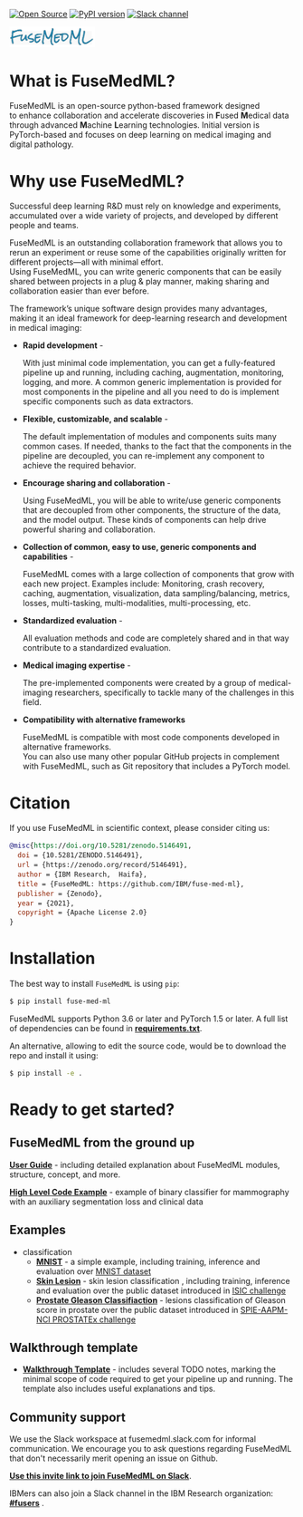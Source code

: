 [![Open Source](https://badges.frapsoft.com/os/v1/open-source.svg)](https://opensource.org/)
[![PyPI version](https://badge.fury.io/py/fuse-med-ml.svg)](https://badge.fury.io/py/fuse-med-ml)
[![Slack channel](https://img.shields.io/badge/support-slack-slack.svg?logo=slack)](https://join.slack.com/t/newworkspace-i3g4445/shared_invite/zt-sr0hcb9f-E~SLYbG9bE5fn8iq5OE0ww)

<img src="fuse/doc/FuseMedML-logo.png" alt="drawing" width="30%"/>

# What is FuseMedML?
FuseMedML is an open-source python-based framework designed to enhance collaboration and accelerate discoveries in **F**used **M**edical data through advanced **M**achine **L**earning technologies. Initial version is PyTorch-based and focuses on deep learning on medical imaging and digital pathology.


# Why use FuseMedML?
Successful deep learning R&D must rely on knowledge and experiments, accumulated over a wide variety of projects, and developed by different people and teams.

FuseMedML is an outstanding collaboration framework that allows you to rerun an experiment or reuse some of the capabilities originally written for different projects—all with minimal effort.\
Using FuseMedML, you can write generic components that can be easily shared between projects in a plug & play manner, making sharing and collaboration easier than ever before.

The framework’s unique software design provides many advantages, making it an ideal framework for deep-learning research and development in medical imaging:

* **Rapid development** -

  With just minimal code implementation, you can get a fully-featured pipeline up and running, including caching, augmentation, monitoring, logging, and more. A common generic implementation is provided for most components in the pipeline and all you need to do is implement specific components such as data extractors.
* **Flexible, customizable, and scalable** -

  The default implementation of modules and components suits many common cases. If needed,  thanks to the fact that the components in the pipeline are decoupled, you can re-implement any component to achieve the required behavior.
* **Encourage sharing and collaboration** - 

  Using FuseMedML, you will be able to write/use generic components that are decoupled from other components, the structure of the data, and the model output. These kinds of components can help drive powerful sharing and collaboration.
* **Collection of common, easy to use, generic components and capabilities** - 

  FuseMedML comes with a large collection of components that grow with each new project.
  Examples include: Monitoring, crash recovery, caching, augmentation, visualization, data sampling/balancing, metrics, losses, multi-tasking, multi-modalities, multi-processing, etc.
* **Standardized evaluation** - 

  All evaluation methods and code are completely shared and in that way contribute to a standardized evaluation.
* **Medical imaging expertise** - 

  The pre-implemented components were created by a group of medical-imaging researchers, specifically to tackle many of the challenges in this field.
* **Compatibility with alternative frameworks**

  FuseMedML is compatible with most code components developed in alternative frameworks.\
  You can also use many other popular GitHub projects in complement with FuseMedML, such as Git repository that includes a PyTorch model.
# Citation
If you use FuseMedML in scientific context, please consider citing us:
```bibtex
@misc{https://doi.org/10.5281/zenodo.5146491,
  doi = {10.5281/ZENODO.5146491},
  url = {https://zenodo.org/record/5146491},
  author = {IBM Research,  Haifa},
  title = {FuseMedML: https://github.com/IBM/fuse-med-ml},
  publisher = {Zenodo},
  year = {2021},
  copyright = {Apache License 2.0}
}
```
# Installation
The best way to install `FuseMedML` is using `pip`:
```bash
$ pip install fuse-med-ml
```
 FuseMedML supports Python 3.6 or later and PyTorch 1.5 or later. A full list of dependencies can be found in [**requirements.txt**](https://github.com/IBM/fuse-med-ml/tree/master/requirements.txt).
 
An alternative, allowing to edit the source code, would be to download the repo and install it using:
```bash
$ pip install -e .
```

# Ready to get started?
## FuseMedML from the ground up
[**User Guide**](https://github.com/IBM/fuse-med-ml/tree/master/fuse/doc/user_guide.md) - including detailed explanation about FuseMedML modules, structure, concept, and more.

[**High Level Code Example**](https://github.com/IBM/fuse-med-ml/tree/master/fuse/doc/high_level_example.md) - example of binary classifier for mammography with an auxiliary segmentation loss and clinical data

## Examples
* classification
    * [**MNIST**](https://github.com/IBM/fuse-med-ml/tree/master/fuse_examples/classification/mnist/)  - a simple example, including training, inference and evaluation over [MNIST dataset](http://yann.lecun.com/exdb/mnist/)
    * [**Skin Lesion**](https://github.com/IBM/fuse-med-ml/tree/master/fuse_examples/classification/skin_lesion/) - skin lesion classification , including training, inference and evaluation over the public dataset introduced in [ISIC challenge](https://challenge.isic-archive.com/landing/2017)
    * [**Prostate Gleason Classifiaction**](https://github.com/IBM/fuse-med-ml/tree/master/fuse_examples/classification/prostate_x/) - lesions classification of Gleason score in prostate over the public dataset introduced in [SPIE-AAPM-NCI PROSTATEx challenge](https://wiki.cancerimagingarchive.net/display/Public/SPIE-AAPM-NCI+PROSTATEx+Challenges#23691656d4622c5ad5884bdb876d6d441994da38)

## Walkthrough template
* [**Walkthrough Template**](https://github.com/IBM/fuse-med-ml/tree/master/fuse/templates/walkthrough_template.py) - includes several TODO notes, marking the minimal scope of code required to get your pipeline up and running. The template also includes useful explanations and tips.

## Community support
We use the Slack workspace at fusemedml.slack.com for informal communication.
We encourage you to ask questions regarding FuseMedML that don't necessarily merit opening an issue on Github.

[**Use this invite link to join FuseMedML on Slack**](https://join.slack.com/t/newworkspace-i3g4445/shared_invite/zt-sr0hcb9f-E~SLYbG9bE5fn8iq5OE0ww).

IBMers can also join a Slack channel in the IBM Research organization: 
[**#fusers**](https://ibm-research.slack.com/archives/C0176S37QNP) .


